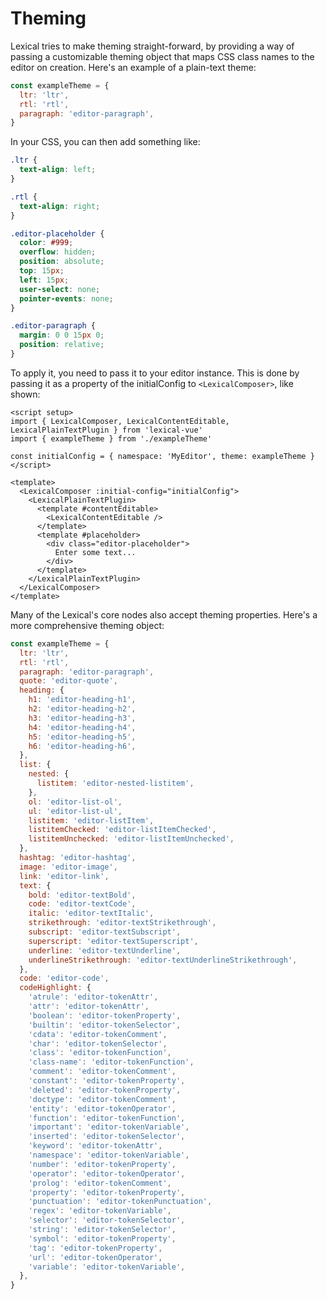 # Theming

Lexical tries to make theming straight-forward, by providing a way of passing a customizable theming object that maps CSS class names to the editor on creation. Here's an example of a plain-text theme:

```js
const exampleTheme = {
  ltr: 'ltr',
  rtl: 'rtl',
  paragraph: 'editor-paragraph',
}
```

In your CSS, you can then add something like:

```css
.ltr {
  text-align: left;
}

.rtl {
  text-align: right;
}

.editor-placeholder {
  color: #999;
  overflow: hidden;
  position: absolute;
  top: 15px;
  left: 15px;
  user-select: none;
  pointer-events: none;
}

.editor-paragraph {
  margin: 0 0 15px 0;
  position: relative;
}
```

To apply it, you need to pass it to your editor instance. This is done by passing it as a property of the initialConfig to `<LexicalComposer>`, like shown:

```vue
<script setup>
import { LexicalComposer, LexicalContentEditable, LexicalPlainTextPlugin } from 'lexical-vue'
import { exampleTheme } from './exampleTheme'

const initialConfig = { namespace: 'MyEditor', theme: exampleTheme }
</script>

<template>
  <LexicalComposer :initial-config="initialConfig">
    <LexicalPlainTextPlugin>
      <template #contentEditable>
        <LexicalContentEditable />
      </template>
      <template #placeholder>
        <div class="editor-placeholder">
          Enter some text...
        </div>
      </template>
    </LexicalPlainTextPlugin>
  </LexicalComposer>
</template>
```

Many of the Lexical's core nodes also accept theming properties. Here's a more comprehensive theming object:

```js
const exampleTheme = {
  ltr: 'ltr',
  rtl: 'rtl',
  paragraph: 'editor-paragraph',
  quote: 'editor-quote',
  heading: {
    h1: 'editor-heading-h1',
    h2: 'editor-heading-h2',
    h3: 'editor-heading-h3',
    h4: 'editor-heading-h4',
    h5: 'editor-heading-h5',
    h6: 'editor-heading-h6',
  },
  list: {
    nested: {
      listitem: 'editor-nested-listitem',
    },
    ol: 'editor-list-ol',
    ul: 'editor-list-ul',
    listitem: 'editor-listItem',
    listitemChecked: 'editor-listItemChecked',
    listitemUnchecked: 'editor-listItemUnchecked',
  },
  hashtag: 'editor-hashtag',
  image: 'editor-image',
  link: 'editor-link',
  text: {
    bold: 'editor-textBold',
    code: 'editor-textCode',
    italic: 'editor-textItalic',
    strikethrough: 'editor-textStrikethrough',
    subscript: 'editor-textSubscript',
    superscript: 'editor-textSuperscript',
    underline: 'editor-textUnderline',
    underlineStrikethrough: 'editor-textUnderlineStrikethrough',
  },
  code: 'editor-code',
  codeHighlight: {
    'atrule': 'editor-tokenAttr',
    'attr': 'editor-tokenAttr',
    'boolean': 'editor-tokenProperty',
    'builtin': 'editor-tokenSelector',
    'cdata': 'editor-tokenComment',
    'char': 'editor-tokenSelector',
    'class': 'editor-tokenFunction',
    'class-name': 'editor-tokenFunction',
    'comment': 'editor-tokenComment',
    'constant': 'editor-tokenProperty',
    'deleted': 'editor-tokenProperty',
    'doctype': 'editor-tokenComment',
    'entity': 'editor-tokenOperator',
    'function': 'editor-tokenFunction',
    'important': 'editor-tokenVariable',
    'inserted': 'editor-tokenSelector',
    'keyword': 'editor-tokenAttr',
    'namespace': 'editor-tokenVariable',
    'number': 'editor-tokenProperty',
    'operator': 'editor-tokenOperator',
    'prolog': 'editor-tokenComment',
    'property': 'editor-tokenProperty',
    'punctuation': 'editor-tokenPunctuation',
    'regex': 'editor-tokenVariable',
    'selector': 'editor-tokenSelector',
    'string': 'editor-tokenSelector',
    'symbol': 'editor-tokenProperty',
    'tag': 'editor-tokenProperty',
    'url': 'editor-tokenOperator',
    'variable': 'editor-tokenVariable',
  },
}
```
